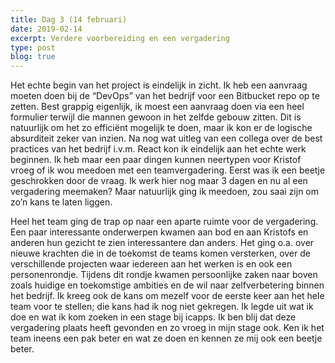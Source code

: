 ```yaml
---
title: Dag 3 (14 februari)
date: 2019-02-14
excerpt: Verdere voorbereiding en een vergadering
type: post
blog: true
---
```


Het echte begin van het project is eindelijk in zicht. Ik heb een aanvraag moeten doen bij de “DevOps” van het bedrijf voor een Bitbucket repo op te zetten. Best grappig eigenlijk, ik moest een aanvraag doen via een heel formulier terwijl die mannen gewoon in het zelfde gebouw zitten. Dit is natuurlijk om het zo efficiënt mogelijk te doen, maar ik kon er de logische absurditeit zeker van inzien.
Na nog wat uitleg van een collega over de best practices van het bedrijf i.v.m. React kon ik eindelijk aan het echte werk beginnen. Ik heb maar een paar dingen kunnen neertypen voor Kristof vroeg of ik wou meedoen met een teamvergadering. Eerst was ik een beetje geschrokken door de vraag. Ik werk hier nog maar 3 dagen en nu al een vergadering meemaken? Maar natuurlijk ging ik meedoen, zou saai zijn om zo’n kans te laten liggen.

Heel het team ging de trap op naar een aparte ruimte voor de vergadering. Een paar interessante onderwerpen kwamen aan bod en aan Kristofs en anderen hun gezicht te zien interessantere dan anders. Het ging o.a. over nieuwe krachten die in de toekomst de teams komen versterken, over de verschillende projecten waar iedereen aan het werken is en ook een personenrondje. Tijdens dit rondje kwamen persoonlijke zaken naar boven zoals huidige en toekomstige ambities en de wil naar zelfverbetering binnen het bedrijf. Ik kreeg ook de kans om mezelf voor de eerste keer aan het hele team voor te stellen; die kans had ik nog niet gekregen. Ik legde uit wat ik doe en wat ik kom zoeken in een stage bij icapps. Ik ben blij dat deze vergadering plaats heeft gevonden en zo vroeg in mijn stage ook. Ken ik het team ineens een pak beter en wat ze doen en kennen ze mij ook een beetje beter.
